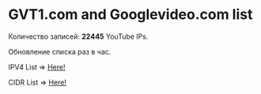 # GVT1.com and Googlevideo.com list

Количество записей:
**22445**
YouTube IPs.

Обновление списка раз в час.

IPV4 List => [Here!](https://raw.githubusercontent.com/EikeiDev/test_block/refs/heads/main/ipv4_list.txt)

CIDR List => [Here!](https://raw.githubusercontent.com/EikeiDev/test_block/refs/heads/main/cidr4.txt)

